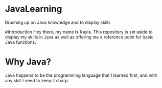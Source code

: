 # JavaLearning
Brushing up on Java knowledge and to display skills

#Introduction
Hey there, my name is Kayla. This repository is set aside to display my skills in Java as well as offering me a reference point for basic Java functions.

# Why Java?
Java happens to be the programming language that I learned first, and with any skill I need to keep it sharp.
